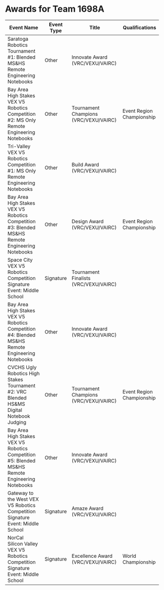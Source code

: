 # Awards for Team 1698A

| Event Name | Event Type | Title | Qualifications |
|------------|------------|-------|----------------|
| Saratoga Robotics Tournament #1: Blended MS&HS Remote Engineering Notebooks | Other | Innovate Award (VRC/VEXU/VAIRC) |  |
| Bay Area High Stakes VEX V5 Robotics Competition #2: MS Only Remote Engineering Notebooks | Other | Tournament Champions (VRC/VEXU/VAIRC) | Event Region Championship |
| Tri-Valley VEX V5 Robotics Competition #1: MS Only Remote Engineering Notebooks | Other | Build Award (VRC/VEXU/VAIRC) |  |
| Bay Area High Stakes VEX V5 Robotics Competition #3: Blended MS&HS Remote Engineering Notebooks | Other | Design Award (VRC/VEXU/VAIRC) | Event Region Championship |
| Space City VEX V5 Robotics Competition Signature Event: Middle School | Signature | Tournament Finalists (VRC/VEXU/VAIRC) |  |
| Bay Area High Stakes VEX V5 Robotics Competition #4: Blended MS&HS Remote Engineering Notebooks | Other | Innovate Award (VRC/VEXU/VAIRC) |  |
| CVCHS Ugly Robotics High Stakes Tournament #2: VRC Blended HS&MS Digital Notebook Judging | Other | Tournament Champions (VRC/VEXU/VAIRC) | Event Region Championship |
| Bay Area High Stakes VEX V5 Robotics Competition #5: Blended MS&HS Remote Engineering Notebooks | Other | Innovate Award (VRC/VEXU/VAIRC) |  |
| Gateway to the West VEX V5 Robotics Competition Signature Event: Middle School | Signature | Amaze Award (VRC/VEXU/VAIRC) |  |
| NorCal Silicon Valley VEX V5 Robotics Competition Signature Event: Middle School | Signature | Excellence Award (VRC/VEXU/VAIRC) | World Championship |
